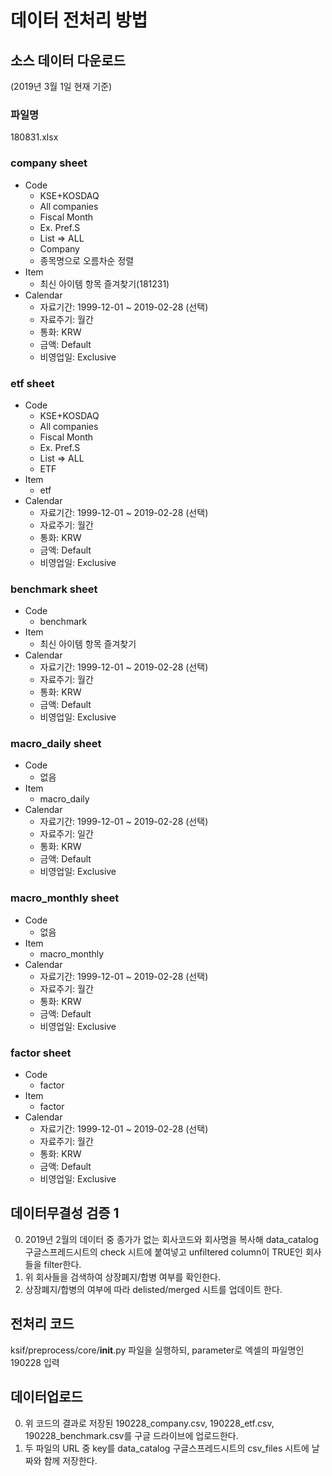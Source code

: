 # 데이터 전처리 방법
## 소스 데이터 다운로드
(2019년 3월 1일 현재 기준)
### 파일명
180831.xlsx
### company sheet
- Code
    - KSE+KOSDAQ
    - All companies
    - Fiscal Month
    - Ex. Pref.S
    - List => ALL
    - Company
    - 종목명으로 오름차순 정렬
- Item
    - 최신 아이템 항목 즐겨찾기(181231)
- Calendar
    - 자료기간: 1999-12-01 ~ 2019-02-28 (선택)
    - 자료주기: 월간
    - 통화: KRW
    - 금액: Default
    - 비영업일: Exclusive
### etf sheet
- Code
    - KSE+KOSDAQ
    - All companies
    - Fiscal Month
    - Ex. Pref.S
    - List => ALL
    - ETF
- Item
    - etf
- Calendar
    - 자료기간: 1999-12-01 ~ 2019-02-28 (선택)
    - 자료주기: 월간
    - 통화: KRW
    - 금액: Default
    - 비영업일: Exclusive
### benchmark sheet
- Code
    - benchmark
- Item
    - 최신 아이템 항목 즐겨찾기
- Calendar
    - 자료기간: 1999-12-01 ~ 2019-02-28 (선택)
    - 자료주기: 월간
    - 통화: KRW
    - 금액: Default
    - 비영업일: Exclusive
### macro_daily sheet
- Code
    - 없음
- Item
    - macro_daily
- Calendar
    - 자료기간: 1999-12-01 ~ 2019-02-28 (선택)
    - 자료주기: 일간
    - 통화: KRW
    - 금액: Default
    - 비영업일: Exclusive
### macro_monthly sheet
- Code
    - 없음
- Item
    - macro_monthly
- Calendar
    - 자료기간: 1999-12-01 ~ 2019-02-28 (선택)
    - 자료주기: 월간
    - 통화: KRW
    - 금액: Default
    - 비영업일: Exclusive
### factor sheet
- Code
    - factor
- Item
    - factor
- Calendar
    - 자료기간: 1999-12-01 ~ 2019-02-28 (선택)
    - 자료주기: 월간
    - 통화: KRW
    - 금액: Default
    - 비영업일: Exclusive
## 데이터무결성 검증 1
0. 2019년 2월의 데이터 중 종가가 없는 회사코드와 회사명을 복사해
data_catalog 구글스프레드시트의 check 시트에 붙여넣고 unfiltered column이 TRUE인
회사들을 filter한다.
0. 위 회사들을 검색하여 상장폐지/합병 여부를 확인한다.
0. 상장폐지/합병의 여부에 따라 delisted/merged 시트를 업데이트 한다.
## 전처리 코드
ksif/preprocess/core/__init__.py 파일을 실행하되, parameter로 엑셀의 파일명인 190228 입력
## 데이터업로드
0. 위 코드의 결과로 저장된 190228_company.csv, 190228_etf.csv, 190228_benchmark.csv를 구글 드라이브에 업로드한다.
0. 두 파일의 URL 중 key를 data_catalog 구글스프레드시트의 csv_files 시트에 날짜와 함께 저장한다.
